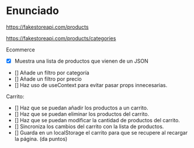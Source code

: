 # Enunciado

https://fakestoreapi.com/products

https://fakestoreapi.com/products/categories

Ecommerce

- [x] Muestra una lista de productos que vienen de un JSON
- [] Añade un filtro por categoría
- [] Añade un filtro por precio
- [] Haz uso de useContext para evitar pasar props innecesarias.

Carrito:

- [] Haz que se puedan añadir los productos a un carrito.
- [] Haz que se puedan eliminar los productos del carrito.
- [] Haz que se puedan modificar la cantidad de productos del carrito.
- [] Sincroniza los cambios del carrito con la lista de productos.
- [] Guarda en un localStorage el carrito para que se recupere al recargar la página. (da puntos)